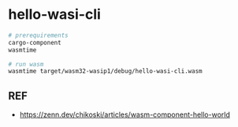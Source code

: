 # hello-wasi-cli

```zsh
# prerequirements
cargo-component
wasmtime
```

```zsh
# run wasm
wasmtime target/wasm32-wasip1/debug/hello-wasi-cli.wasm

```

## REF

- https://zenn.dev/chikoski/articles/wasm-component-hello-world
